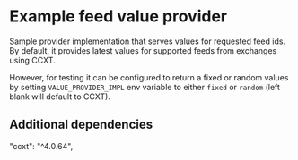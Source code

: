 # Example feed value provider

Sample provider implementation that serves values for requested feed ids. By default, it provides latest values for supported feeds from exchanges using CCXT.

However, for testing it can be configured to return a fixed or random values by setting `VALUE_PROVIDER_IMPL` env variable to either `fixed` or `random` (left blank will default to CCXT).

## Additional dependencies

"ccxt": "^4.0.64",
